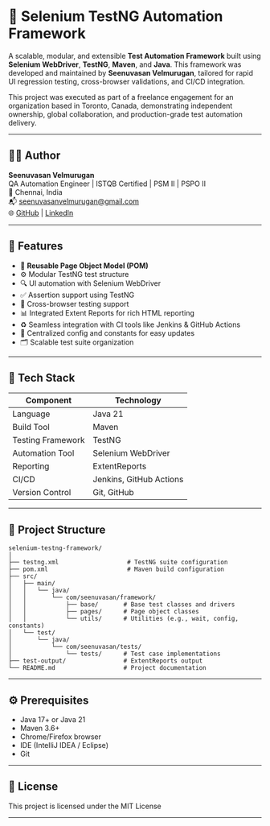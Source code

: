 # 🔧 Selenium TestNG Automation Framework

A scalable, modular, and extensible **Test Automation Framework** built using **Selenium WebDriver**, **TestNG**, **Maven**, and **Java**. This framework was developed and maintained by **Seenuvasan Velmurugan**, tailored for rapid UI regression testing, cross-browser validations, and CI/CD integration.

This project was executed as part of a freelance engagement for an organization based in Toronto, Canada, demonstrating independent ownership, global collaboration, and production-grade test automation delivery.

---

## 👨‍💻 Author

**Seenuvasan Velmurugan**  
QA Automation Engineer | ISTQB Certified | PSM II | PSPO II  
📍 Chennai, India  
📬 [seenuvasanvelmurugan@gmail.com](mailto:seenuvasanvelmurugan@gmail.com)  
🌐 [GitHub](https://github.com/Seenuvasan91) | [LinkedIn](https://www.linkedin.com/in/seenuvasan-velmurugan-professional-social-profile)

---

## 🚀 Features

- 🔁 **Reusable Page Object Model (POM)**
- ⚙️ Modular TestNG test structure
- 🔍 UI automation with Selenium WebDriver
- ✅ Assertion support using TestNG
- 🧪 Cross-browser testing support
- 📊 Integrated Extent Reports for rich HTML reporting
- ♻️ Seamless integration with CI tools like Jenkins & GitHub Actions
- 📁 Centralized config and constants for easy updates
- 🗂️ Scalable test suite organization

---

## 🧰 Tech Stack

| Component       | Technology         |
|----------------|--------------------|
| Language        | Java 21            |
| Build Tool      | Maven              |
| Testing Framework | TestNG           |
| Automation Tool | Selenium WebDriver |
| Reporting       | ExtentReports      |
| CI/CD           | Jenkins, GitHub Actions |
| Version Control | Git, GitHub        |

---

## 📂 Project Structure

```
selenium-testng-framework/
│
├── testng.xml                   # TestNG suite configuration
├── pom.xml                      # Maven build configuration
├── src/
│   ├── main/
│   │   └── java/
│   │       └── com/seenuvasan/framework/
│   │           ├── base/       # Base test classes and drivers
│   │           ├── pages/      # Page object classes
│   │           └── utils/      # Utilities (e.g., wait, config, constants)
│   └── test/
│       └── java/
│           └── com/seenuvasan/tests/
│               └── tests/      # Test case implementations
├── test-output/                # ExtentReports output
└── README.md                   # Project documentation
```



---

## ⚙️ Prerequisites

- Java 17+ or Java 21
- Maven 3.6+
- Chrome/Firefox browser
- IDE (IntelliJ IDEA / Eclipse)
- Git

---

## 📄 License

This project is licensed under the MIT License

---
